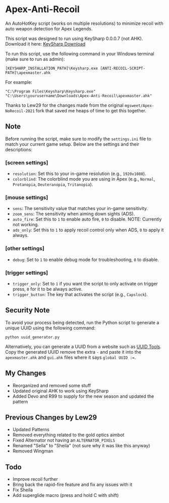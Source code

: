 
# Apex-Anti-Recoil

An AutoHotKey script (works on multiple resolutions) to minimize recoil with auto weapon detection for Apex Legends.

This script was designed to run using KeySharp 0.0.0.7 (not AHK). Download it here: [KeySharp Download](https://bitbucket.org/mfeemster/keysharp/downloads/)

To run this script, use the following command in your Windows terminal (make sure to run as admin):

```
[KEYSHARP_INSTALLATION_PATH]\Keysharp.exe [ANTI-RECOIL-SCRIPT-PATH]\apexmaster.ahk
```

For example:

```
"C:\Program Files\Keysharp\Keysharp.exe" "C:\Users\yourusername\Downloads\Apex-Anti-Recoil\apexmaster.ahk"
```

Thanks to Lew29 for the changes made from the original `mgsweet/Apex-NoRecoil-2021` fork that saved me heaps of time to get this together.

## Note

Before running the script, make sure to modify the `settings.ini` file to match your current game setup. Below are the settings and their descriptions:

### [screen settings]
- `resolution`: Set this to your in-game resolution (e.g., `1920x1080`).
- `colorblind`: The colorblind mode you are using in Apex (e.g., `Normal`, `Protanopia`, `Deuteranopia`, `Tritanopia`).

### [mouse settings]
- `sens`: The sensitivity value that matches your in-game sensitivity.
- `zoom_sens`: The sensitivity when aiming down sights (ADS).
- `auto_fire`: Set this to `1` to enable auto fire, `0` to disable. NOTE: Currently not working.
- `ads_only`: Set this to `1` to apply recoil control only when ADS, `0` to apply it always.

### [other settings]
- `debug`: Set to `1` to enable debug mode for troubleshooting, `0` to disable.

### [trigger settings]
- `trigger_only`: Set to `1` if you want the script to only activate on trigger press, `0` for it to be always active.
- `trigger_button`: The key that activates the script (e.g., `Capslock`).

## Security Note

To avoid your process being detected, run the Python script to generate a unique UUID using the following command:

```
python uuid_generator.py
```

Alternatively, you can generate a UUID from a website such as [UUID Tools](https://www.uuidtools.com/v4). Copy the generated UUID remove the extra `-` and paste it into the `apexmaster.ahk` and `gui.ahk` files where it says `global UUID :=`.

## My Changes

- Reorganized and removed some stuff
- Updated original AHK to work using KeySharp
- Added Devo and R99 to supply for the new season and updated the pattern

## Previous Changes by Lew29

- Updated Patterns
- Removed everything related to the gold optics aimbot
- Fixed Alternator not having an `ALTERNATOR_PIXELS`
- Renamed "Sella" to "Sheila" (not sure why it was like this anyway)
- Removed Wingman

## Todo

- Improve recoil further
- Bring back the rapid-fire feature and fix any issues with it
- Fix Sheila
- Add superglide macro (press and hold C with shift)
